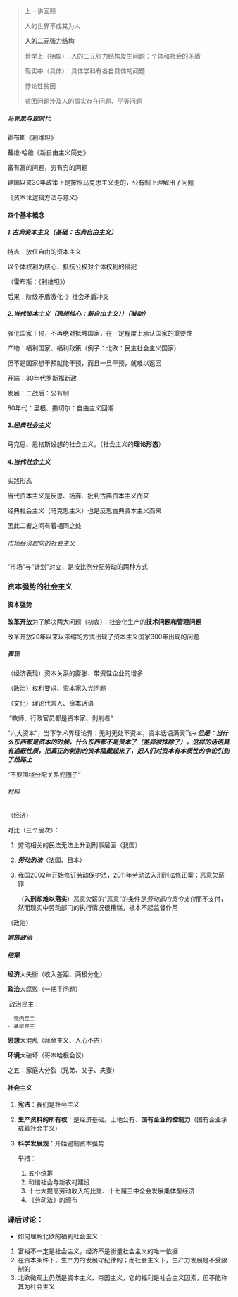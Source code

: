 > 上一讲回顾
>
> 人的世界不成其为人
>
> **人的二元张力结构**
>
> 哲学上（抽象）：人的二元张力结构发生问题：个体和社会的矛盾
>
> 现实中（具体）：具体学科有各自具体的问题
>
> 悖论性贫困
>
> 贫困问题涉及人的事实存在问题、平等问题

##### 马克思与现时代

霍布斯《利维坦》

戴维·哈维《新自由主义简史》

富有富的问题，穷有穷的问题



建国以来30年政策上是按照马克思主义走的，公有制上理解出了问题

《资本论逻辑方法与意义》



#### 四个基本概念

##### 1.古典资本主义（基础：古典自由主义）

特点：放任自由的资本主义

以个体权利为核心，抵抗公权对个体权利的侵犯

（霍布斯：《利维坦》）

后果：阶级矛盾激化-》社会矛盾冲突

##### 2.当代资本主义（思想核心：新自由主义））（被动）

强化国家干预，不再绝对抵触国家，在一定程度上承认国家的重要性

产物：福利国家、福利政策（例子：北欧：民主社会主义国家）

但不是国家想干预就能干预，而且一旦干预，就难以返回

开端：30年代罗斯福新政

发展：二战后：公有制

80年代：里根、撒切尔：自由主义回潮

##### 3.经典社会主义

马克思、恩格斯设想的社会主义。（社会主义的**理论形态**）

##### 4.当代社会主义

实践形态



当代资本主义是反思、扬弃、批判古典资本主义而来

经典社会主义（马克思主义）也是反思古典资本主义而来

因此二者之间有着相同之处





###### 市场经济取向的社会主义

“市场”与“计划”对立，是按比例分配劳动的两种方式

### 资本强势的社会主义

#### 资本强势

**改革开放**为了解决两大问题（初衷）：社会化生产的**技术问题和管理问题**

改革开放20年以来以浓缩的方式出现了资本主义国家300年出现的问题

##### 表现

（经济表现）资本关系的膨胀、带资性企业的增多

（政治）权利要求、资本家入党问题

（文化）理论代言人、资本话语

​				”教师、行政官员都是资本家、剥削者“

​				“六大资本”，当下学术界理论界：无时无处不资本，资本话语满天飞->***但是：当什么东西都是资本的时候，什么东西都不是资本了（差异被抹除了）。这样的话语具有遮蔽性质，把真正的剥削的资本隐藏起来了，把人们对资本有本质性的争论引到了歧路上***

”不要围绕分配关系兜圈子“

###### 材料

（经济）

对比（三个层次）：

1. 劳动相关的民法无法上升到刑事层面（我国）

2. ***劳动刑法***（法国、日本）

3. 我国2002年开始修订劳动保护法，2011年劳动法入刑刑法修正案：恶意欠薪罪

    （**入刑却难以落实**）恶意欠薪的“恶意”的条件是*劳动部门责令支付*而不支付，然而现实中劳动部门的执行情况很糟糕，根本不起监督作用

（政治）

***家族政治***

##### 结果

**经济**大失衡（收入差距、两极分化）

**政治**大腐败（一把手问题）

​	政治民主：

	- 党内民主
	- 基层民主

**思想**大混乱（拜金主义、人心不古）

**环境**大破坏（哥本哈根会议）

之五：家庭大分裂（兄弟、父子、夫妻）

#### 社会主义

1. **宪法**：我们是社会主义

2. **生产资料的所有权**：是经济基础。土地公有、**国有企业的控制力**（国有企业承载着社会主义）

3. **科学发展观**：开始遏制资本强势

    举措：

    1. 五个统筹
    2. 和谐社会与新农村建设
    3. 十七大提高劳动收入的比重、十七届三中全会发展集体型经济
    4. 《劳动法》的颁布





### 课后讨论：

- 如何理解北欧的福利社会主义：

1. 富裕不一定是社会主义，经济不是衡量社会主义的唯一依据
2. 在资本条件下，生产力的发展守纪律的；而社会主义下，生产力发展是不受限制的
3. 北欧微观上仍然是资本主义、帝国主义，它的福利是社会主义因素，但不能称其为社会主义

